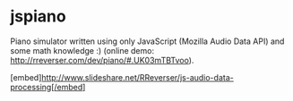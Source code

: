 jspiano
=======

Piano simulator written using only JavaScript (Mozilla Audio Data API) and some math knowledge :) (online demo: http://rreverser.com/dev/piano/#.UK03mTBTvoo).

[embed]http://www.slideshare.net/RReverser/js-audio-data-processing[/embed]
